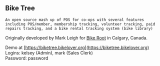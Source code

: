 ## Bike Tree

`An open source mash up of POS for co-ops with several features including POS/member, membership tracking, volunteer tracking, paid repairs tracking, and a bike rental tracking system (bike library)`

Originally developed by Mark Leigh for [Bike Root](http://bikeroot.ca/) in Calgary, Canada.

Demo at [https://biketree.bikelover.org](https://biketree.bikelover.org)<br>
Logins: kelsey (Admin), mark (Sales Clerk)<br> 
Password: password
